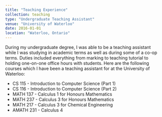 ```yaml
---
title: "Teaching Experience"
collection: teaching
type: "Undergraduate Teaching Assistant"
venue: "University of Waterloo"
date: 2016-01-01
location: "Waterloo, Ontario"
---
```


During my undergraduate degree, I was able to be a teaching assistant while I was studying in academic terms as well as during some of a co-op terms. Duties included everything from marking to teaching tutorial to holding one-on-one office hours with students. Here are the following courses which I have been a teaching assistant for at the University of Waterloo:

- CS 115 - Introduction to Computer Science (Part 1) 
- CS 116 - Introduction to Computer Science (Part 2)
- MATH 137 - Calculus 1 for Honours Mathematics
- MATH 237 - Calculus 3 for Honours Mathematics
- MATH 217 - Calculus 3 for Chemical Engineering
- AMATH 231 - Calculus 4
